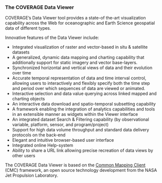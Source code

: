 ### The COVERAGE Data Viewer

COVERAGE’s Data Viewer tool provides a state-of the-art visualization capability across the Web for oceanographic and Earth Science geospatial data of different types.

Innovative features of the Data Viewer include:
 * Integrated visualization of raster and vector-based in situ & satellite datasets
 * A generalized, dynamic data mapping and charting capability that additionally support for static imagery and vector base-layers.
 * Synchronized horizontal and vertical views of data and their evolution over time
 * Accurate temporal representation of data and time interval control, allowing users to interactively and flexibly specify both the time step and period over which sequences of data are viewed or animated.
 * Interactive selection and data value querying across linked mapped and charting objects
 * An interactive data download and spatio-temporal subsetting capability
 * A framework enabling the integration of analytics capabilities and tools in an extensible manner as widgets within the Viewer interface
 * An integrated dataset Search & Filtering capability (by observational variable, platform, sensor, and program/project)
 * Support for high data volume throughput and standard data delivery protocols on the back-end
 * Elegant and intuitive browser-based user interface
 * Integrated online Help-system
 * Ability to share a URL link allowing precise recreation of data views by other users

The COVERAGE Data Viewer is based on the [Common Mapping Client](https://coverage.ceos.org/cmc/) (CMC) framework, an open source technology development from the NASA Jet Propulsion Laboratory.

